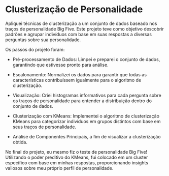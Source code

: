 # Clusterização de Personalidade

Apliquei técnicas de clusterização a um conjunto de dados baseado nos traços de personalidade Big Five. Este projeto teve como objetivo descobrir padrões e agrupar indivíduos com base em suas respostas a diversas perguntas sobre sua personalidade.



Os passos do projeto foram:



- Pré-processamento de Dados: Limpei e preparei o conjunto de dados, garantindo que estivesse pronto para análise.



- Escalonamento: Normalizei os dados para garantir que todas as características contribuíssem igualmente para o algoritmo de clusterização.



- Visualização: Criei histogramas informativos para cada pergunta sobre os traços de personalidade para entender a distribuição dentro do conjunto de dados.



- Clusterização com KMeans: Implementei o algoritmo de clusterização KMeans para categorizar indivíduos em grupos distintos com base em seus traços de personalidade.

- Análise de Componentes Principais, a fim de visualizar a clusterização obtida.


No final do projeto, eu mesmo fiz o teste de personalidade Big Five! Utilizando o poder preditivo do KMeans, fui colocado em um cluster específico com base em minhas respostas, proporcionando insights valiosos sobre meu próprio perfil de personalidade.

